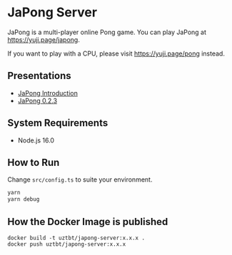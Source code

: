 # JaPong Server

JaPong is a multi-player online Pong game. You can play JaPong at https://yuji.page/japong.

If you want to play with a CPU, please visit https://yuji.page/pong instead.

## Presentations

- [JaPong Introduction](https://docs.google.com/presentation/d/16VqVcfmx04OMBQ8FGCYYtVTI0DqMqSits2B8AOB-Zm8/edit?usp=sharing)
- [JaPong 0.2.3](https://docs.google.com/presentation/d/1WePPxjK84z2uMDmBSHkNh4qmhvqIbn5SGGt17F6IC1g/edit?usp=sharing)
## System Requirements

- Node.js 16.0

## How to Run

Change `src/config.ts` to suite your environment.

```zsh
yarn
yarn debug
```

## How the Docker Image is published

```
docker build -t uztbt/japong-server:x.x.x .
docker push uztbt/japong-server:x.x.x
```